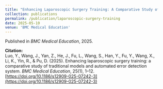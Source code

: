 ```yaml
---
title: "Enhancing Laparoscopic Surgery Training: A Comparative Study of Traditional Models and Automated Error Detection System"
collection: publications
permalink: /publication/laparoscopic-surgery-training
date: 2025-05-10
venue: 'BMC Medical Education'
---
```


Published in *BMC Medical Education*, 2025.  

**Citation:**  
Luo, Y., Wang, J., Yan, Z., He, J., Fu, L., Wang, S., Han, Y., Fu, Y., Wang, X., Li, K., Yin, R., & Pu, D. (2025). Enhancing laparoscopic surgery training: a comparative study of traditional models and automated error detection system. *BMC Medical Education*, 25(1), 1–12. [https://doi.org/10.1186/s12909-025-07242-3](https://doi.org/10.1186/s12909-025-07242-3)
